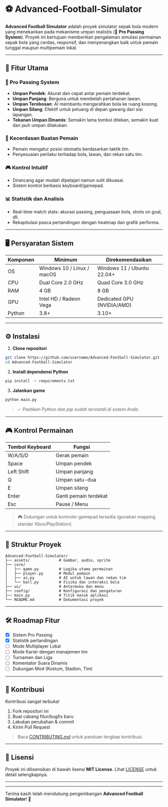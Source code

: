 
# ⚽ Advanced-Football-Simulator

**Advanced Football Simulator** adalah proyek simulator sepak bola modern yang menekankan pada mekanisme umpan realistis (📌 **Pro Passing System**). Proyek ini bertujuan memberikan pengalaman simulasi permainan sepak bola yang cerdas, responsif, dan menyenangkan baik untuk pemain tunggal maupun multipemain lokal.

---

## 🚀 Fitur Utama

### 🎯 Pro Passing System
- **Umpan Pendek**: Akurat dan cepat antar pemain terdekat.
- **Umpan Panjang**: Berguna untuk membelah pertahanan lawan.
- **Umpan Terobosan**: AI membantu mengarahkan bola ke ruang kosong.
- **Umpan Silang**: Efektif untuk peluang di depan gawang dari sisi lapangan.
- **Tekanan Umpan Dinamis**: Semakin lama tombol ditekan, semakin kuat dan jauh umpan dilakukan.

### 🧠 Kecerdasan Buatan Pemain
- Pemain mengatur posisi otomatis berdasarkan taktik tim.
- Penyesuaian perilaku terhadap bola, lawan, dan rekan satu tim.

### 🎮 Kontrol Intuitif
- Dirancang agar mudah dipelajari namun sulit dikuasai.
- Sistem kontrol berbasis keyboard/gamepad.

### 📊 Statistik dan Analisis
- Real-time match stats: akurasi passing, penguasaan bola, shots on goal, dll.
- Rekapitulasi pasca pertandingan dengan heatmap dan grafik performa.

---

## 🖥️ Persyaratan Sistem

| Komponen           | Minimum                     | Direkomendasikan              |
|-------------------|-----------------------------|-------------------------------|
| OS                | Windows 10 / Linux / macOS  | Windows 11 / Ubuntu 22.04+    |
| CPU               | Dual Core 2.0 GHz           | Quad Core 3.0 GHz             |
| RAM               | 4 GB                        | 8 GB                          |
| GPU               | Intel HD / Radeon Vega      | Dedicated GPU (NVIDIA/AMD)    |
| Python            | 3.8+                        | 3.10+                         |

---

## ⚙️ Instalasi

1. **Clone repositori**
```bash
git clone https://github.com/username/Advanced-Football-Simulator.git
cd Advanced-Football-Simulator
````

2. **Install dependensi Python**

```bash
pip install -r requirements.txt
```

3. **Jalankan game**

```bash
python main.py
```

> ✅ *Pastikan Python dan pip sudah terinstall di sistem Anda.*

---

## 🎮 Kontrol Permainan

| Tombol Keyboard | Fungsi                |
| --------------- | --------------------- |
| W/A/S/D         | Gerak pemain          |
| Space           | Umpan pendek          |
| Left Shift      | Umpan panjang         |
| Q               | Umpan satu-dua        |
| E               | Umpan silang          |
| Enter           | Ganti pemain terdekat |
| Esc             | Pause / Menu          |

> 🎮 Dukungan untuk kontroler gamepad tersedia (gunakan mapping standar Xbox/PlayStation).

---

## 📁 Struktur Proyek

```
Advanced-Football-Simulator/
├── assets/             # Gambar, audio, sprite
├── core/
│   ├── game.py         # Logika utama permainan
│   ├── player.py       # Modul pemain
│   ├── ai.py           # AI untuk lawan dan rekan tim
│   └── ball.py         # Fisika dan interaksi bola
├── ui/                 # Antarmuka dan menu
├── config/             # Konfigurasi dan pengaturan
├── main.py             # Titik masuk aplikasi
└── README.md           # Dokumentasi proyek
```

---

## 🛠️ Roadmap Fitur

* [x] Sistem Pro Passing
* [x] Statistik pertandingan
* [ ] Mode Multiplayer Lokal
* [ ] Mode Karier dengan manajemen tim
* [ ] Turnamen dan Liga
* [ ] Komentator Suara Dinamis
* [ ] Dukungan Mod (Kostum, Stadion, Tim)

---

## 🤝 Kontribusi

Kontribusi sangat terbuka!

1. Fork repositori ini
2. Buat cabang fitur/bugfix baru
3. Lakukan perubahan & commit
4. Kirim Pull Request

> Baca [CONTRIBUTING.md](CONTRIBUTING.md) untuk panduan lengkap kontribusi.

---

## 📄 Lisensi

Proyek ini dilisensikan di bawah lisensi **MIT License**. Lihat [LICENSE](LICENSE) untuk detail selengkapnya.

---



---

Terima kasih telah mendukung pengembangan **Advanced Football Simulator**! 🙌

```
